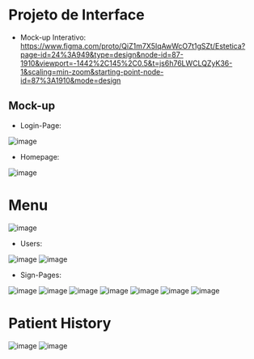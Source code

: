 
# Projeto de Interface

* Mock-up Interativo:
https://www.figma.com/proto/QiZ1m7X5IqAwWcO7t1gSZt/Estetica?page-id=24%3A949&type=design&node-id=87-1910&viewport=-1442%2C145%2C0.5&t=js6h76LWCLQZyK36-1&scaling=min-zoom&starting-point-node-id=87%3A1910&mode=design

## Mock-up

* Login-Page:

![image](https://github.com/ICEI-PUC-Minas-PMV-ADS/pmv-ads-2024-1-e5-proj-empext-t1-pmv-ads-2024-1-e3-centro-estetico/assets/105240089/a54518c4-3e97-4ea4-b383-a60c00cfe52b)

* Homepage:

![image](https://github.com/ICEI-PUC-Minas-PMV-ADS/pmv-ads-2024-1-e5-proj-empext-t1-pmv-ads-2024-1-e3-centro-estetico/assets/105240089/ecf02c4a-3dd3-4b67-af3c-dfd2cf6173c0)

# Menu

![image](https://github.com/ICEI-PUC-Minas-PMV-ADS/pmv-ads-2024-1-e5-proj-empext-t1-pmv-ads-2024-1-e3-centro-estetico/assets/105240089/f1a8114a-e506-4d41-aa59-04057eda38e0)

* Users:

![image](https://github.com/ICEI-PUC-Minas-PMV-ADS/pmv-ads-2024-1-e5-proj-empext-t1-pmv-ads-2024-1-e3-centro-estetico/assets/105240089/f66d0c7e-2941-4bd6-90c5-4b42c4dcc7c0) ![image](https://github.com/ICEI-PUC-Minas-PMV-ADS/pmv-ads-2024-1-e5-proj-empext-t1-pmv-ads-2024-1-e3-centro-estetico/assets/105240089/b5fd07fb-44c2-4833-ae8d-aedd929f0bae)

* Sign-Pages:

![image](https://github.com/ICEI-PUC-Minas-PMV-ADS/pmv-ads-2024-1-e5-proj-empext-t1-pmv-ads-2024-1-e3-centro-estetico/assets/105240089/6219f4b9-94c0-41e2-9953-851a1846b4e5) ![image](https://github.com/ICEI-PUC-Minas-PMV-ADS/pmv-ads-2024-1-e5-proj-empext-t1-pmv-ads-2024-1-e3-centro-estetico/assets/105240089/6adb05a0-32be-460a-b7a7-0ef082d01105) ![image](https://github.com/ICEI-PUC-Minas-PMV-ADS/pmv-ads-2024-1-e5-proj-empext-t1-pmv-ads-2024-1-e3-centro-estetico/assets/105240089/deb0b367-8265-4c62-a286-da03cd25eb30) ![image](https://github.com/ICEI-PUC-Minas-PMV-ADS/pmv-ads-2024-1-e5-proj-empext-t1-pmv-ads-2024-1-e3-centro-estetico/assets/105240089/3089a906-c1c9-4993-8357-97d83f185cd0) ![image](https://github.com/ICEI-PUC-Minas-PMV-ADS/pmv-ads-2024-1-e5-proj-empext-t1-pmv-ads-2024-1-e3-centro-estetico/assets/105240089/ef3017e1-6ebf-477f-90aa-15d3d7e128ff) ![image](https://github.com/ICEI-PUC-Minas-PMV-ADS/pmv-ads-2024-1-e5-proj-empext-t1-pmv-ads-2024-1-e3-centro-estetico/assets/105240089/ea1e19ff-ce37-42f1-8619-0623c0648f6a) ![image](https://github.com/ICEI-PUC-Minas-PMV-ADS/pmv-ads-2024-1-e5-proj-empext-t1-pmv-ads-2024-1-e3-centro-estetico/assets/105240089/5eb0b0c1-3216-4bc2-89d4-d6816387ec36)

# Patient History

![image](https://github.com/ICEI-PUC-Minas-PMV-ADS/pmv-ads-2024-1-e5-proj-empext-t1-pmv-ads-2024-1-e3-centro-estetico/assets/105240089/38586ed4-85c2-4ecf-9b2f-17cb6a7c0118) ![image](https://github.com/ICEI-PUC-Minas-PMV-ADS/pmv-ads-2024-1-e5-proj-empext-t1-pmv-ads-2024-1-e3-centro-estetico/assets/105240089/85fb321f-d81c-4b70-af9a-d7cd556f32aa)














